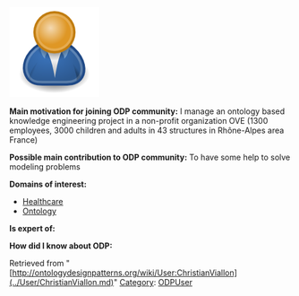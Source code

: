 [![Image:ODPUser.png](../images/a/a6/ODPUser.png)](../Image/ODPUser.png.md "Image:ODPUser.png")




  





__Main motivation for joining ODP community:__ I manage an ontology based knowledge engineering project in a non-profit organization OVE (1300 employees, 3000 children and adults in 43 structures in Rhône-Alpes area France)


__Possible main contribution to ODP community:__ To have some help to solve modeling problems


__Domains of interest:__



* [Healthcare](../Community/Healthcare.md "Community:Healthcare")
* [Ontology](../Community/Ontology-based_models.md "Community:Ontology")


__Is expert of:__


  

__How did I know about ODP:__






Retrieved from "[http://ontologydesignpatterns.org/wiki/User:ChristianViallon](../User/ChristianViallon.md)"
 [Category](http://ontologydesignpatterns.org/wiki/Special:Categories "Special:Categories"): [ODPUser](../Category/ODPUser.md "Category:ODPUser")